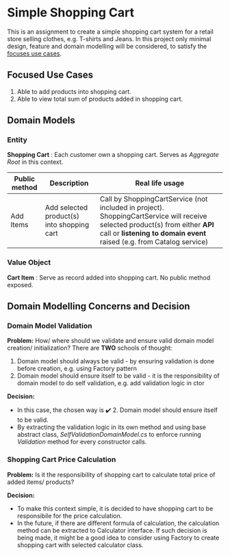 # Simple Shopping Cart
This is an assignment to create a simple shopping cart system for a retail store selling clothes, e.g. T-shirts and Jeans. In this project only minimal design, feature and domain modelling will be considered, to satisfy the [focuses use cases](#focused-use-cases).

## Focused Use Cases 
1. Able to add products into shopping cart.
2. Able to view total sum of products added in shopping cart.

## Domain Models
### Entity
**Shopping Cart** 
: Each customer own a shopping cart. Serves as _Aggregate Root_ in this context.

| Public method | Description | Real life usage |
| ------------- | ----------- | --------------- |
| Add Items | Add selected product(s) into shopping cart | Call by ShoppingCartService (not included in project). ShoppingCartService will receive selected product(s) from either **API** call or **listening to domain event** raised (e.g. from Catalog service) |

### Value Object
**Cart Item** 
: Serve as record added into shopping cart. No public method exposed.

## Domain Modelling Concerns and Decision
### Domain Model Validation
**Problem:** How/ where should we validate and ensure valid domain model creation/ initialization?
There are **TWO** schools of thought: 
1. Domain model should always be valid - by ensuring validation is done before creation, e.g. using Factory pattern
2. Domain model should ensure itself to be valid - it is the responsibility of domain model to do self validation, e.g. add validation logic in ctor

**Decision:** 
- In this case, the chosen way is ✔️ 2. Domain model should ensure itself to be valid. 
- By extracting the validation logic in its own method and using base abstract class, _SelfValidationDomainModel.cs_ to enforce running _Validation_ method for every constructor calls.

### Shopping Cart Price Calculation
**Problem:** Is it the responsibility of shopping cart to calculate total price of added items/ products?

**Decision:** 
- To make this context simple, it is decided to have shopping cart to be responsibile for the price calculation. 
- In the future, if there are different formula of calculation, the calculation method can be extracted to Calculator interface. If such decision is being made, it might be a good idea to consider using Factory to create shopping cart with selected calculator class.
